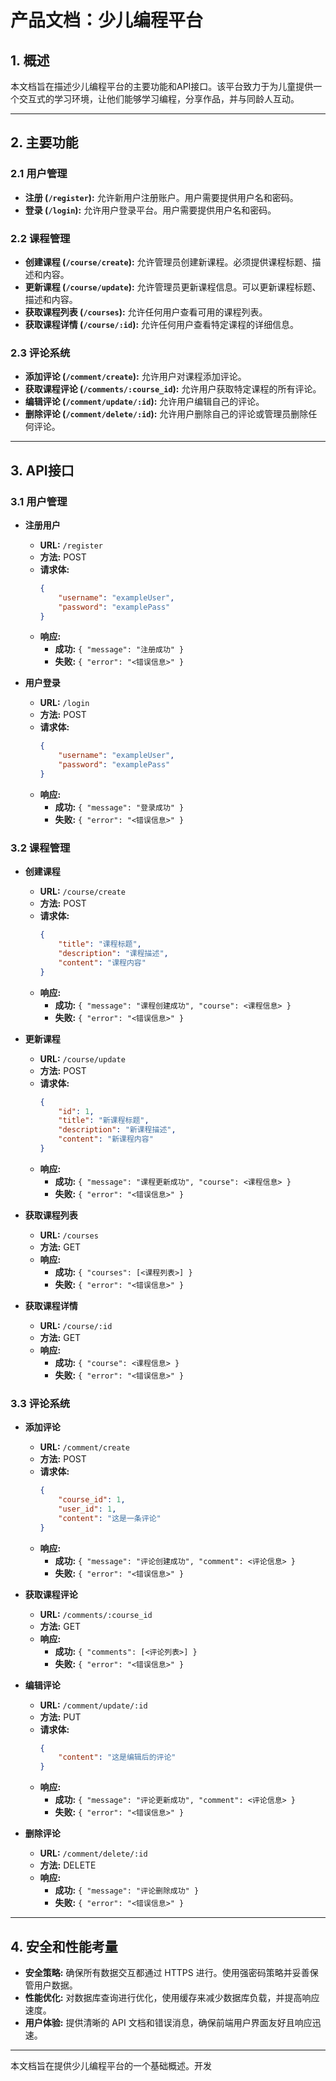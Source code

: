 # 产品文档：少儿编程平台

## 1. 概述

本文档旨在描述少儿编程平台的主要功能和API接口。该平台致力于为儿童提供一个交互式的学习环境，让他们能够学习编程，分享作品，并与同龄人互动。

---

## 2. 主要功能

### 2.1 用户管理

- **注册 (`/register`):** 允许新用户注册账户。用户需要提供用户名和密码。
- **登录 (`/login`):** 允许用户登录平台。用户需要提供用户名和密码。

### 2.2 课程管理

- **创建课程 (`/course/create`):** 允许管理员创建新课程。必须提供课程标题、描述和内容。
- **更新课程 (`/course/update`):** 允许管理员更新课程信息。可以更新课程标题、描述和内容。
- **获取课程列表 (`/courses`):** 允许任何用户查看可用的课程列表。
- **获取课程详情 (`/course/:id`):** 允许任何用户查看特定课程的详细信息。

### 2.3 评论系统

- **添加评论 (`/comment/create`):** 允许用户对课程添加评论。
- **获取课程评论 (`/comments/:course_id`):** 允许用户获取特定课程的所有评论。
- **编辑评论 (`/comment/update/:id`):** 允许用户编辑自己的评论。
- **删除评论 (`/comment/delete/:id`):** 允许用户删除自己的评论或管理员删除任何评论。

---

## 3. API接口

### 3.1 用户管理

- **注册用户**

    - **URL:** `/register`
    - **方法:** POST
    - **请求体:**
      ```json
      {
          "username": "exampleUser",
          "password": "examplePass"
      }
      ```
    - **响应:**
        - **成功:** `{ "message": "注册成功" }`
        - **失败:** `{ "error": "<错误信息>" }`
- **用户登录**

    - **URL:** `/login`
    - **方法:** POST
    - **请求体:**
      ```json
      {
          "username": "exampleUser",
          "password": "examplePass"
      }
      ```
    - **响应:**
        - **成功:** `{ "message": "登录成功" }`
        - **失败:** `{ "error": "<错误信息>" }`

### 3.2 课程管理

- **创建课程**

    - **URL:** `/course/create`
    - **方法:** POST
    - **请求体:**
      ```json
      {
          "title": "课程标题",
          "description": "课程描述",
          "content": "课程内容"
      }
      ```
    - **响应:**
        - **成功:** `{ "message": "课程创建成功", "course": <课程信息> }`
        - **失败:** `{ "error": "<错误信息>" }`
- **更新课程**

    - **URL:** `/course/update`
    - **方法:** POST
    - **请求体:**
      ```json
      {
          "id": 1,
          "title": "新课程标题",
          "description": "新课程描述",
          "content": "新课程内容"
      }
      ```
    - **响应:**
        - **成功:** `{ "message": "课程更新成功", "course": <课程信息> }`
        - **失败:** `{ "error": "<错误信息>" }`
- **获取课程列表**

    - **URL:** `/courses`
    - **方法:** GET
    - **响应:**
        - **成功:** `{ "courses": [<课程列表>] }`
        - **失败:** `{ "error": "<错误信息>" }`
- **获取课程详情**

    - **URL:** `/course/:id`
    - **方法:** GET
    - **响应:**
        - **成功:** `{ "course": <课程信息> }`
        - **失败:** `{ "error": "<错误信息>" }`

### 3.3 评论系统

- **添加评论**

    - **URL:** `/comment/create`
    - **方法:** POST
    - **请求体:**
      ```json
      {
          "course_id": 1,
          "user_id": 1,
          "content": "这是一条评论"
      }
      ```
    - **响应:**
        - **成功:** `{ "message": "评论创建成功", "comment": <评论信息> }`
        - **失败:** `{ "error": "<错误信息>" }`
- **获取课程评论**

    - **URL:** `/comments/:course_id`
    - **方法:** GET
    - **响应:**
        - **成功:** `{ "comments": [<评论列表>] }`
        - **失败:** `{ "error": "<错误信息>" }`
- **编辑评论**

    - **URL:** `/comment/update/:id`
    - **方法:** PUT
    - **请求体:**
      ```json
      {
          "content": "这是编辑后的评论"
      }
      ```
    - **响应:**
        - **成功:** `{ "message": "评论更新成功", "comment": <评论信息> }`
        - **失败:** `{ "error": "<错误信息>" }`
- **删除评论**

    - **URL:** `/comment/delete/:id`
    - **方法:** DELETE
    - **响应:**
        - **成功:** `{ "message": "评论删除成功" }`
        - **失败:** `{ "error": "<错误信息>" }`

---

## 4. 安全和性能考量

- **安全策略:** 确保所有数据交互都通过 HTTPS 进行。使用强密码策略并妥善保管用户数据。
- **性能优化:** 对数据库查询进行优化，使用缓存来减少数据库负载，并提高响应速度。
- **用户体验:** 提供清晰的 API 文档和错误消息，确保前端用户界面友好且响应迅速。

---

本文档旨在提供少儿编程平台的一个基础概述。开发


